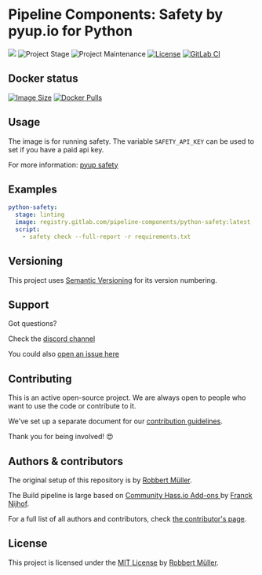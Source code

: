 # Pipeline Components: Safety by pyup.io for Python

[![][gitlab-repo-shield]][repository]
![Project Stage][project-stage-shield]
![Project Maintenance][maintenance-shield]
[![License][license-shield]](LICENSE)
[![GitLab CI][gitlabci-shield]][gitlabci]

## Docker status

[![Image Size][size-shield]][dockerhub]
[![Docker Pulls][pulls-shield]][dockerhub]

## Usage

The image is for running safety.
The variable `SAFETY_API_KEY` can be used to set if you have a paid api key.

For more information: [pyup safety][pyuplink]

## Examples

```yaml
python-safety:
  stage: linting
  image: registry.gitlab.com/pipeline-components/python-safety:latest
  script:
    - safety check --full-report -r requirements.txt
```

## Versioning

This project uses [Semantic Versioning][semver] for its version numbering.

## Support

Got questions?

Check the [discord channel][discord]

You could also [open an issue here][issue]

## Contributing

This is an active open-source project. We are always open to people who want to
use the code or contribute to it.

We've set up a separate document for our [contribution guidelines][contributing-link].

Thank you for being involved! 😍

## Authors & contributors

The original setup of this repository is by [Robbert Müller][mjrider].

The Build pipeline is large based on [Community Hass.io Add-ons
][hassio-addons] by [Franck Nijhof][frenck].

For a full list of all authors and contributors,
check [the contributor's page][contributors].

## License

This project is licensed under the [MIT License](./LICENSE) by [Robbert Müller][mjrider].

[contributing-link]: https://pipeline-components.dev/contributing/
[contributors]: https://gitlab.com/pipeline-components/python-safety/-/graphs/main
[discord]: https://discord.gg/vhxWFfP
[dockerhub]: https://hub.docker.com/r/pipelinecomponents/python-safety
[frenck]: https://github.com/frenck
[gitlab-repo-shield]: https://img.shields.io/badge/Source-Gitlab-orange.svg?logo=gitlab
[gitlabci-shield]: https://img.shields.io/gitlab/pipeline/pipeline-components/python-safety.svg
[gitlabci]: https://gitlab.com/pipeline-components/python-safety/-/commits/main
[hassio-addons]: https://github.com/hassio-addons
[issue]: https://gitlab.com/pipeline-components/python-safety/issues
[license-shield]: https://img.shields.io/badge/License-MIT-green.svg
[maintenance-shield]: https://img.shields.io/maintenance/yes/2025.svg
[mjrider]: https://gitlab.com/mjrider
[project-stage-shield]: https://img.shields.io/badge/project%20stage-production%20ready-brightgreen.svg
[pulls-shield]: https://img.shields.io/docker/pulls/pipelinecomponents/python-safety.svg?logo=docker
[repository]: https://gitlab.com/pipeline-components/python-safety
[semver]: http://semver.org/spec/v2.0.0.html
[size-shield]: https://img.shields.io/docker/image-size/pipelinecomponents/python-safety.svg?logo=docker

[pyuplink]: https://pyup.io/safety/

